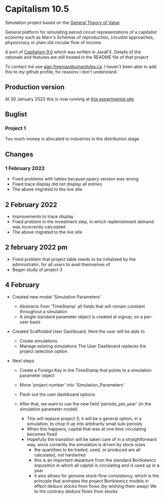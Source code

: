 # Capitalism 10.5

Simulation project based on the [General Theory of Value](https://www.academia.edu/49503297/A_General_Theory_of_Value_and_Money_part_1)

General platform for simulating period circuit representations of a capitalist economy such as Marx's Schemas of reproduction, circuitist approaches, physiocracy or plain old circular flow of income.

A port of [Capitalism 9.0](https://github.com/axfreeman/capitalism-9.0) which was written in JavaFX. Details of the rationale and features are still hosted in the README file of that project

To contact me use alan.freeman@umanitoba.ca: I haven't been able to add this to my github profile, for reasons I don't understand.

## Production version
At 30 January 2022 this is now running at [this experimental site](www.dascapital.org)

## Buglist 
### Project 1
Too much money is allocated to industries in the distribution stage

## Changes
### 1 February 2022
  * Fixed problems with tables because jquery version was wrong
  * Fixed trace display did not display all entries
  * The above migrated to the live site  
## 2 February 2022
  * Improvements to trace display
  * Fixed problem in the investment step, in which replenishment demand was incorrectly calculated
  * The above migrated to the live site
## 2 february 2022 pm
  * Fixed problem that project table needs to be initialized by the administrator, for all users to avail themselves of
  * Began study of project 3
## 4 February
  * Created new model 'Simulation Parameters'
    * Abstracts from 'TimeStamp' all fields that will remain constant throughout a simulation
    * A single standard parameter object is created at signup, on a per-user basis
  * Created Scaffolded User Dashboard. Here the user will be able to
    * Create simulations
    * Manage existing simulations
    The User Dashboard replaces the project selection option

  * Next steps
    * Create a Foreign Key in the TimeStamp that points to a simulation parameter object
    * Move 'project number' into 'Simulation_Parameters'
    * Flesh out the user dashboard options

    * After that, we want to use the new field 'periods_per_year' (in the simulation parameter model)
      * This will replace project 3; it will be a general option, in a simulation, to chop it up into arbitrarily small sub-periods
      * When this happens, capital that was at one time circulating becomes fixed 
      * Hopefully the transition will be taken care of in a straightforward way, since currently the simulation is driven by stock sizes
        * the quantities to be traded, used, or produced are all calculated, not hardwired
        * this is an important departure from the standard Bortkiewicz imposition in which all capital is circulating and is used up in a year
        * it also allows for genuine stock-flow consistency, which is the principle that animates the project
      Bortkiewicz models in effect deduce stocks from flows (by wishing them away)
      We to the contrary deduce flows from stocks


